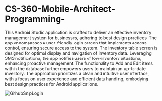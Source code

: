 # CS-360-Mobile-Architect-Programming-


This Android Studio application is crafted to deliver an effective inventory management system for businesses, adhering to best design practices. The app encompasses a user-friendly login screen that implements access control, ensuring secure access to the system. The inventory table screen is designed for optimal display and navigation of inventory data. Leveraging SMS notifications, the app notifies users of low-inventory situations, enhancing proactive management. The functionality to Add and Edit items within the database further empowers users to maintain an up-to-date inventory. The application prioritizes a clean and intuitive user interface, with a focus on user experience and efficient data handling, embodying best design practices for Android applications.



![GithubSnipLogin](https://github.com/Kyle-Conley/CS-360-Mobile-Architect-Programming-/assets/101020171/d85616c3-1a3d-47b5-998f-728ef535a3e1)
